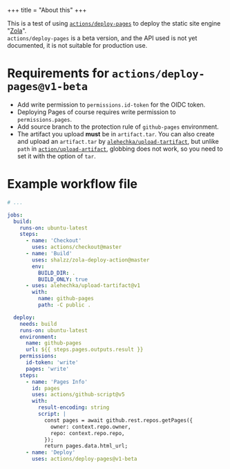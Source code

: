 +++
title = "About this"
+++

This is a test of using [`actions/deploy-pages`](https://github.com/actions/deploy-pages) to deploy the static site engine "[Zola](https://www.getzola.org/)".  
`actions/deploy-pages` is a beta version, and the API used is not yet documented, it is not suitable for production use.

<!-- more -->

# Requirements for `actions/deploy-pages@v1-beta`
- Add write permission to `permissions.id-token` for the OIDC token.
- Deploying Pages of course requires write permission to `permissions.pages`.
- Add source branch to the protection rule of `github-pages` environment.
- The artifact you upload **must** be in `artifact.tar`. You can also create and upload an `artifact.tar` by [`alehechka/upload-tartifact`](https://github.com/alehechka/upload-tartifact),  but unlike `path` in [`action/upload-artifact`](https://github.com/action/upload-artifact), globbing does not work, so you need to set it with the option of `tar`.

# Example workflow file

```yaml
# ...

jobs:
  build:
    runs-on: ubuntu-latest
    steps:
      - name: 'Checkout'
        uses: actions/checkout@master
      - name: 'Build'
        uses: shalzz/zola-deploy-action@master
        env:
          BUILD_DIR: .
          BUILD_ONLY: true
      - uses: alehechka/upload-tartifact@v1
        with:
          name: github-pages
          path: -C public .

  deploy:
    needs: build
    runs-on: ubuntu-latest
    environment:
      name: github-pages
      url: ${{ steps.pages.outputs.result }}
    permissions:
      id-token: 'write'
      pages: 'write'
    steps:
      - name: 'Pages Info'
        id: pages
        uses: actions/github-script@v5
        with:
          result-encoding: string
          script: |
            const pages = await github.rest.repos.getPages({
              owner: context.repo.owner,
              repo: context.repo.repo,
            });
            return pages.data.html_url;
      - name: 'Deploy'
        uses: actions/deploy-pages@v1-beta
```
